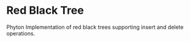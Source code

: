 # Red Black Tree

Phyton Implementation of red black trees supporting insert and delete operations.
